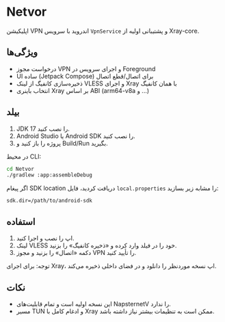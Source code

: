 # Netvor

اپلیکیشن VPN اندروید با سرویس `VpnService` و پشتیبانی اولیه از Xray-core.

## ویژگی‌ها
- درخواست مجوز VPN و اجرای سرویس در Foreground
- UI ساده (Jetpack Compose) برای اتصال/قطع اتصال
- ذخیره‌سازی کانفیگ از لینک VLESS و اجرای Xray با همان کانفیگ
- انتخاب باینری Xray بر اساس ABI (arm64-v8a و ...)

## بیلد
1. JDK 17 را نصب کنید.
2. Android Studio یا Android SDK را نصب کنید.
3. پروژه را باز کنید و Build/Run بگیرید.

در محیط CLI:
```bash
cd Netvor
./gradlew :app:assembleDebug
```

اگر پیغام SDK location دریافت کردید، فایل `local.properties` را مشابه زیر بسازید:
```properties
sdk.dir=/path/to/android-sdk
```

## استفاده
1. اپ را نصب و اجرا کنید.
2. لینک VLESS خود را در فیلد وارد کرده و «ذخیره کانفیگ» را بزنید.
3. دکمه «اتصال» را بزنید و مجوز VPN را تأیید کنید.

توجه: برای اجرای Xray، اپ نسخه موردنظر را دانلود و در فضای داخلی ذخیره می‌کند.

## نکات
- این نسخه اولیه است و تمام قابلیت‌های NapsternetV را ندارد.
- مسیر TUN و ادغام کامل با Xray ممکن است به تنظیمات بیشتر نیاز داشته باشد.